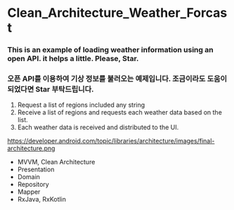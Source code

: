 # Clean_Architecture_Weather_Forcast

### This is an example of loading weather information using an open API. it helps a little. Please, Star.

### 오픈 API를 이용하여 기상 정보를 불러오는 예제입니다. 조금이라도 도움이 되었다면 Star 부탁드립니다.

1. Request a list of regions included any string
2. Receive a list of regions and requests each weather data based on the list.
3. Each weather data is received and distributed to the UI.

https://developer.android.com/topic/libraries/architecture/images/final-architecture.png

- MVVM, Clean Architecture
- Presentation
- Domain
- Repository
- Mapper
- RxJava, RxKotlin
